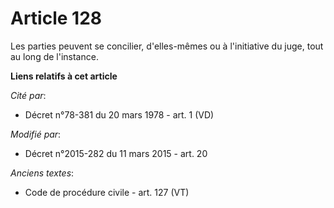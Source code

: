 # Article 128

Les parties peuvent se concilier, d'elles-mêmes ou à l'initiative du juge, tout au long de l'instance.

**Liens relatifs à cet article**

_Cité par_:

  - Décret n°78-381 du 20 mars 1978 - art. 1 (VD)

_Modifié par_:

  - Décret n°2015-282 du 11 mars 2015 - art. 20

_Anciens textes_:

  - Code de procédure civile - art. 127 (VT)
